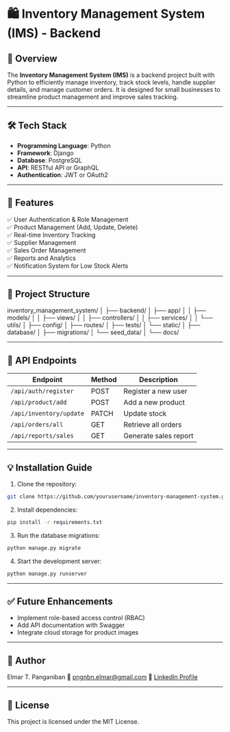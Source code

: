 # 🛍️ Inventory Management System (IMS) - Backend

## 📌 Overview
The **Inventory Management System (IMS)** is a backend project built with Python to efficiently manage inventory, track stock levels, handle supplier details, and manage customer orders. It is designed for small businesses to streamline product management and improve sales tracking.

---

## 🛠️ Tech Stack
- **Programming Language**: Python
- **Framework**: Django
- **Database**: PostgreSQL
- **API**: RESTful API or GraphQL
- **Authentication**: JWT or OAuth2

---

## 🌟 Features
✅ User Authentication & Role Management  
✅ Product Management (Add, Update, Delete)  
✅ Real-time Inventory Tracking  
✅ Supplier Management  
✅ Sales Order Management  
✅ Reports and Analytics  
✅ Notification System for Low Stock Alerts  

---

## 📂 Project Structure
inventory_management_system/ │ ├── backend/ │ ├── app/ │ │ ├── models/ │ │ ├── views/ │ │ ├── controllers/ │ │ ├── services/ │ │ └── utils/ │ ├── config/ │ ├── routes/ │ ├── tests/ │ └── static/ │ ├── database/ │ ├── migrations/ │ └── seed_data/ │ └── docs/

---

## 🚀 API Endpoints
| Endpoint            | Method | Description           |
|-----------------|---------|-------------------|
| `/api/auth/register` | POST   | Register a new user |
| `/api/product/add` | POST   | Add a new product |
| `/api/inventory/update` | PATCH | Update stock |
| `/api/orders/all` | GET   | Retrieve all orders |
| `/api/reports/sales` | GET   | Generate sales report |

---

## 💡 Installation Guide
1. Clone the repository:
```bash
git clone https://github.com/yourusername/inventory-management-system.git
```
2. Install dependencies:
```bash
pip install -r requirements.txt
```
3. Run the database migrations:
```bash
python manage.py migrate
```
4. Start the development server:
```bash
python manage.py runserver
```

---

## ✅ Future Enhancements
- Implement role-based access control (RBAC)
- Add API documentation with Swagger
- Integrate cloud storage for product images

---

## 👤 Author
Elmar T. Panganiban
📧 pngnbn.elmar@gmail.com
🔗 [LinkedIn Profile](https://www.linkedin.com/in/elmar-panganiban/)

---

## 📄 License
This project is licensed under the MIT License.
